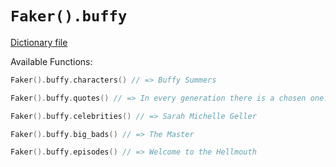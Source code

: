 # `Faker().buffy`

[Dictionary file](../core/src/main/resources/locales/en/buffy.yml)

Available Functions:  
```kotlin
Faker().buffy.characters() // => Buffy Summers

Faker().buffy.quotes() // => In every generation there is a chosen one.

Faker().buffy.celebrities() // => Sarah Michelle Geller

Faker().buffy.big_bads() // => The Master

Faker().buffy.episodes() // => Welcome to the Hellmouth
```
